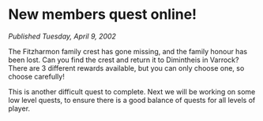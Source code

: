 # New members quest online!
*Published Tuesday, April 9, 2002*

The Fitzharmon family crest has gone missing, and the family honour has been lost. Can you find the crest and return it to Dimintheis in Varrock? There are 3 different rewards available, but you can only choose one, so choose carefully!

This is another difficult quest to complete. Next we will be working on some low level quests, to ensure there is a good balance of quests for all levels of player.
